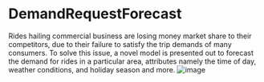 # DemandRequestForecast
Rides hailing commercial business are losing money  market share to their competitors, due to their failure to satisfy the trip demands of many consumers. To solve this issue, a novel model is presented out to forecast the demand for rides in a particular area, attributes namely the time of day, weather conditions, and holiday season and more.
![image](https://github.com/swastti/DemandRequestForecast/assets/97381468/ce8fda35-50e0-49df-b3c5-5eb622aa9eae)

